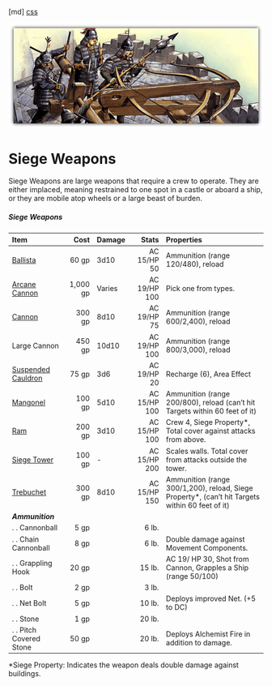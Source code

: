 ﻿[md]
[css](-OCVFMyYfsylqoZPiW6l)

![main_banner](https://raw.githubusercontent.com/Tougher-Together-DnD/default-game-assets/refs/heads/main/handouts/quick-reference/images/siege-weapons/siege-weapons-banner.png)

# Siege Weapons
Siege Weapons are large weapons that require a crew to operate. They are either implaced, meaning restrained to one spot in a castle or aboard a ship, or they are mobile atop wheels or a large beast of burden.

##### Siege Weapons
| Item | Cost | Damage | Stats | Properties |
| :--- | ---: | :--- | ---: | :--- |
| [Ballista](https://app.roll20.net/compendium/dnd5e/Items:Ballista?expansion=7583#content) | 60 gp | 3d10 | AC 15/HP 50 | Ammunition (range 120/480), reload |
| [Arcane Cannon](https://app.roll20.net/compendium/dnd5e/Items:Arcane%20Cannon/#h-Arcane%20Cannon) | 1,000 gp | Varies | AC 19/HP 100 | Pick one from types. |
| [Cannon](https://app.roll20.net/compendium/dnd5e/Items:Cannon?expansion=7583#content) | 300 gp | 8d10 | AC 19/HP 75 | Ammunition (range 600/2,400), reload |
| Large Cannon | 450 gp | 10d10 | AC 19/HP 100 | Ammunition (range 800/3,000), reload |
| [Suspended Cauldron](https://app.roll20.net/compendium/dnd5e/Items:Suspended%20Cauldron?expansion=7583#content) | 75 gp | 3d6 | AC 19/HP 20 | Recharge (6), Area Effect |
| [Mangonel](https://app.roll20.net/compendium/dnd5e/Items:Mangonel?expansion=7583#content) | 100 gp | 5d10 | AC 15/HP 100 | Ammunition (range 200/800), reload (can’t hit Targets within 60 feet of it) |
| [Ram](https://app.roll20.net/compendium/dnd5e/Items:Ram?expansion=7583#content) | 200 gp | 3d10 | AC 15/HP 100 | Crew 4, Siege Property*, Total cover against attacks from above. |
| [Siege Tower](https://app.roll20.net/compendium/dnd5e/Items:Siege%20Tower?expansion=7583#content) | 100 gp | - | AC 15/HP 200 | Scales walls. Total cover from attacks outside the tower. |
| [Trebuchet](https://app.roll20.net/compendium/dnd5e/Items:Trebuchet?expansion=7583#content) | 300 gp | 8d10 | AC 15/HP 150 | Ammunition (range 300/1,200), reload, Siege Property*, (can’t hit Targets within 60 feet of it) |
| ***Ammunition*** | |
| . . Cannonball | 5 gp | | 6 lb. | |
| . . Chain Cannonball | 8 gp | | 6 lb. | Double damage against Movement Components. |
| . . Grappling Hook | 20 gp | | 15 lb. | AC 19/ HP 30, Shot from Cannon, Grapples a Ship (range 50/100) |
| . . Bolt | 2 gp | | 3 lb. | |
| . . Net Bolt | 5 gp | | 10 lb. | Deploys improved Net. (+5 to DC) |
| . . Stone | 1 gp | | 20 lb. | |
| . . Pitch Covered Stone | 50 gp | | 20 lb. | Deploys Alchemist Fire in addition to damage. |

*Siege Property: Indicates the weapon deals double damage against buildings.

